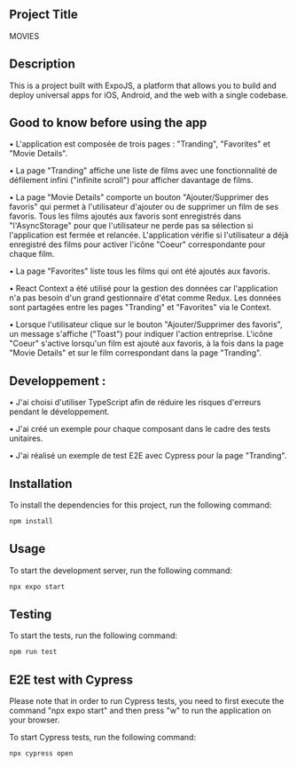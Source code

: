 ## Project Title
MOVIES

## Description
This is a project built with ExpoJS, a platform that allows you to build and deploy universal apps for iOS, Android, and the web with a single codebase.


## Good to know before using the app
• L'application est composée de trois pages : "Tranding", "Favorites" et "Movie Details".

• La page "Tranding" affiche une liste de films avec une fonctionnalité de défilement infini ("infinite scroll") pour afficher davantage de films.

• La page "Movie Details" comporte un bouton "Ajouter/Supprimer des favoris" qui permet à l'utilisateur d'ajouter ou de supprimer un film de ses favoris. Tous les films ajoutés aux favoris sont enregistrés dans "l'AsyncStorage" pour que l'utilisateur ne perde pas sa sélection si l'application est fermée et relancée. L'application vérifie si l'utilisateur a déjà enregistré des films pour activer l'icône "Coeur" correspondante pour chaque film.

• La page "Favorites" liste tous les films qui ont été ajoutés aux favoris.

• React Context a été utilisé pour la gestion des données car l'application n'a pas besoin d'un grand gestionnaire d'état comme Redux. Les données sont partagées entre les pages "Tranding" et "Favorites" via le Context.

• Lorsque l'utilisateur clique sur le bouton "Ajouter/Supprimer des favoris", un message s'affiche ("Toast") pour indiquer l'action entreprise. L'icône "Coeur" s'active lorsqu'un film est ajouté aux favoris, à la fois dans la page "Movie Details" et sur le film correspondant dans la page "Tranding".

## Developpement : 
• J'ai choisi d'utiliser TypeScript afin de réduire les risques d'erreurs pendant le développement.

• J'ai créé un exemple pour chaque composant dans le cadre des tests unitaires.

• J'ai réalisé un exemple de test E2E avec Cypress pour la page "Tranding".



## Installation
To install the dependencies for this project, run the following command:

```bash
npm install
```

## Usage
To start the development server, run the following command:

```bash
npx expo start
```


## Testing
To start the tests, run the following command:

```bash
npm run test
```


## E2E test with Cypress

Please note that in order to run Cypress tests, you need to first execute the command "npx expo start" and then press "w" 
to run the application on your browser.

To start Cypress tests, run the following command:
```bash
npx cypress open
```

